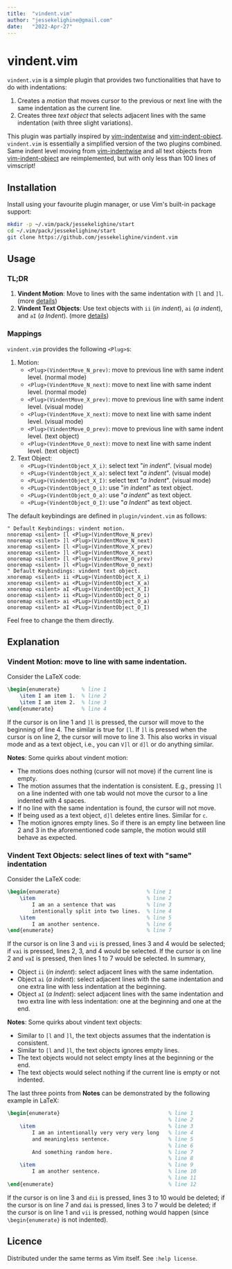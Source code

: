 ```yaml
---
title:  "vindent.vim"
author: "jessekelighine@gmail.com"
date:   "2022-Apr-27"
---
```


# vindent.vim

`vindent.vim` is a simple plugin that provides two functionalities that have to
do with indentations:

1. Creates a *motion* that moves cursor to the previous or next line with the same indentation as the current line.
2. Creates three *text object* that selects adjacent lines with the same indentation (with three slight variations).

This plugin was partially inspired by
[vim-indentwise](https://github.com/jeetsukumaran/vim-indentwise)
and
[vim-indent-object](https://github.com/michaeljsmith/vim-indent-object).
`vindent.vim` is essentially a simplified version of the two plugins combined.
Same indent level moving from [vim-indentwise](https://github.com/jeetsukumaran/vim-indentwise)
and all text objects from [vim-indent-object](https://github.com/michaeljsmith/vim-indent-object) are reimplemented,
but with only less than 100 lines of vimscript!

## Installation

Install using your favourite plugin manager, or use Vim's built-in package support:
```sh
mkdir -p ~/.vim/pack/jessekelighine/start
cd ~/.vim/pack/jessekelighine/start
git clone https://github.com/jessekelighine/vindent.vim
```

## Usage

### TL;DR

1. **Vindent Motion**: Move to lines with the same indentation with `[l` and `]l`. (more [details](#motion-move-to-line-with-same-indentation))
2. **Vindent Text Objects**: Use text objects with `ii` (*in indent*), `ai` (*a indent*), and `aI` (*a Indent*). (more [details](#text-objects-select-lines-of-text-with-same-indentation))

### Mappings

`vindent.vim` provides the following `<Plug>`s:

1. Motion:
	- `<Plug>(VindentMove_N_prev)`: move to previous line with same indent level. (normal mode)
	- `<Plug>(VindentMove_N_next)`: move to next     line with same indent level. (normal mode)
	- `<Plug>(VindentMove_X_prev)`: move to previous line with same indent level. (visual mode)
	- `<Plug>(VindentMove_X_next)`: move to next     line with same indent level. (visual mode)
	- `<Plug>(VindentMove_O_prev)`: move to previous line with same indent level. (text object)
	- `<Plug>(VindentMove_O_next)`: move to next     line with same indent level. (text object)
2. Text Object:
	- `<PLug>(VindentObject_X_i)`: select text "*in indent*". (visual mode)
	- `<PLug>(VindentObject_X_a)`: select text "*a indent*".  (visual mode)
	- `<PLug>(VindentObject_X_I)`: select text "*a Indent*".  (visual mode)
	- `<PLug>(VindentObject_O_i)`: use "*in indent*" as text object.
	- `<PLug>(VindentObject_O_a)`: use "*a indent*"  as text object.
	- `<PLug>(VindentObject_O_I)`: use "*a Indent*"  as text object.

The default keybindings are defined in `plugin/vindent.vim` as follows:
```vim
" Default Keybindings: vindent motion.
nnoremap <silent> [l <Plug>(VindentMove_N_prev)
nnoremap <silent> ]l <Plug>(VindentMove_N_next)
xnoremap <silent> [l <Plug>(VindentMove_X_prev)
xnoremap <silent> ]l <Plug>(VindentMove_X_next)
onoremap <silent> [l <Plug>(VindentMove_O_prev)
onoremap <silent> ]l <Plug>(VindentMove_O_next)
" Default Keybindings: vindent text object.
xnoremap <silent> ii <PLug>(VindentObject_X_i)
xnoremap <silent> ai <PLug>(VindentObject_X_a)
xnoremap <silent> aI <PLug>(VindentObject_X_I)
onoremap <silent> ii <PLug>(VindentObject_O_i)
onoremap <silent> ai <PLug>(VindentObject_O_a)
onoremap <silent> aI <PLug>(VindentObject_O_I)
```
Feel free to change the them directly. 

## Explanation

### Vindent Motion: move to line with same indentation.

Consider the LaTeX code:
```tex
\begin{enumerate}       % line 1
	\item I am item 1.  % line 2
	\item I am item 2.  % line 3
\end{enumerate}         % line 4
```
If the cursor is on line 1 and `]l` is pressed,
the cursor will move to the beginning of line 4.
The similar is true for `[l`.
If `]l` is pressed when the cursor is on line 2,
the cursor will move to line 3.
This also works in visual mode and as a text object,
i.e., you can `V]l` or `d]l` or do anything similar.

**Notes**: Some quirks about vindent motion:

- The motions does nothing (cursor will not move) if the current line is empty.
- The motion assumes that the indentation is consistent.
  E.g., pressing `]l` on a line indented with one tab would not move the cursor
  to a line indented with 4 spaces.
- If no line with the same indentation is found, the cursor will not move.
- If being used as a text object, `d]l` deletes entire lines.  Similar for `c`.
- The motion ignores empty lines.  So if there is an empty line between line 2
  and 3 in the aforementioned code sample, the motion would still behave as expected.

### Vindent Text Objects: select lines of text with "same" indentation

Consider the LaTeX code:
```tex
\begin{enumerate}                            % line 1
	\item                                    % line 2
		I am an a sentence that was          % line 3
		intentionally split into two lines.  % line 4
	\item                                    % line 5
		I am another sentence.               % line 6
\end{enumerate}                              % line 7
```
If the cursor is on line 3 and `vii` is pressed, lines 3 and 4 would be selected;
if `vai` is pressed, lines 2, 3, and 4 would be selected.
If the cursor is on line 2 and `vaI` is pressed, then lines 1 to 7 would be selected.
In summary,

- Object `ii` (*in indent*): select adjacent lines with the same indentation.
- Object `ai` (*a indent*):  select adjacent lines with the same indentation and one extra line with less indentation at the beginning.
- Object `aI` (*a Indent*):  select adjacent lines with the same indentation and two extra line with less indentation: one at the beginning and one at the end.

**Notes**: Some quirks about vindent text objects:

- Similar to `[l` and `]l`, the text objects assumes that the indentation is consistent.
- Similar to `[l` and `]l`, the text objects ignores empty lines.
- The text objects would not select empty lines at the beginning or the end.
- The text objects would select nothing if the current line is empty or not indented.

The last three points from **Notes** can be demonstrated by the following example in LaTeX:
```tex
\begin{enumerate}                                   % line 1
                                                    % line 2
	\item                                           % line 3
		I am an intentionally very very very long   % line 4
		and meaningless sentence.                   % line 5
                                                    % line 6
		And something random here.                  % line 7
                                                    % line 8
	\item                                           % line 9
		I am another sentence.                      % line 10
                                                    % line 11
\end{enumerate}                                     % line 12
```
If the cursor is on line 3 and `dii` is pressed, lines 3 to 10 would be deleted;
if the cursor is on line 7 and `dai` is pressed, lines 3 to 7 would be deleted;
if the cursor is on line 1 and `vii` is pressed, nothing would happen (since `\begin{enumerate}` is not indented).

## Licence

Distributed under the same terms as Vim itself. See `:help license`.
